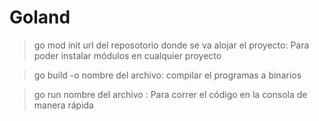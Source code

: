 # Goland
>go mod init url del reposotorio donde se va alojar el proyecto: Para poder instalar módulos en  cualquier proyecto

>go build -o nombre del archivo:  compilar el programas a binarios

>go run nombre del archivo : Para correr el código en la consola de manera rápida
